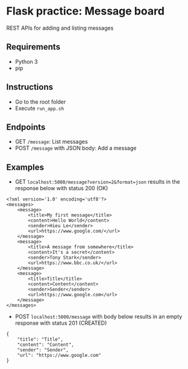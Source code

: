# Flask practice: Message board

REST APIs for adding and listing messages

## Requirements
- Python 3
- pip

## Instructions
- Go to the root folder
- Execute `run_app.sh`

## Endpoints
- GET `/message`: List messages
- POST `/message` with JSON body: Add a message

## Examples
- GET `localhost:5000/message?version=2&format=json` results in the response below with status 200 (OK)
```
<?xml version='1.0' encoding='utf8'?>
<messages>
    <message>
        <title>My first message</title>
        <content>Hello World</content>
        <sender>Hieu Le</sender>
        <url>https://www.google.com/</url>
    </message>
    <message>
        <title>A message from somewhere</title>
        <content>It's a secret</content>
        <sender>Tony Stark</sender>
        <url>https://www.bbc.co.uk/</url>
    </message>
    <message>
        <title>Title</title>
        <content>Content</content>
        <sender>Sender</sender>
        <url>https://www.google.com</url>
    </message>
</messages>
```
- POST `localhost:5000/message` with body below results in an empty response with status 201 (CREATED)
```
{
	"title": "Title",
	"content": "Content",
	"sender": "Sender",
	"url": "https://www.google.com"
}
```

